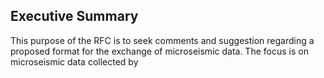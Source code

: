 ## Executive Summary

This purpose of the RFC is to seek comments and suggestion regarding a proposed format for the exchange of microseismic data. The focus is on microseismic data collected by 
<!--stackedit_data:
eyJoaXN0b3J5IjpbODM2MjY4MTAwXX0=
-->